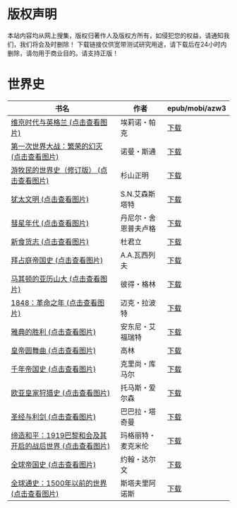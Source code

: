# 版权声明

本站内容均从网上搜集，版权归著作人及版权方所有，如侵犯您的权益，请通知我们，我们将会及时删除！ 下载链接仅供宽带测试研究用途，请下载后在24小时内删除，请勿用于商业目的。请支持正版！

# 世界史

| 书名 | 作者 | epub/mobi/azw3 |
| --- | --- | --- |
| [维京时代与英格兰 (点击查看图片)](https://www.dushupai.com/attachment/2024/06/11/cf89562a02825f39.jpg) | 埃莉诺・帕克 | [下载](https://url89.ctfile.com/f/31084289-1375509307-c481e8?p=8866) |
| [第一次世界大战：繁荣的幻灭 (点击查看图片)](https://www.dushupai.com/attachment/2024/06/10/97b31d502b300c28.jpg) | 诺曼・斯通 | [下载](https://url89.ctfile.com/f/31084289-1356995860-028486?p=8866) |
| [游牧民的世界史（修订版） (点击查看图片)](https://www.dushupai.com/attachment/2024/06/09/71ec076fa8258862.jpg) | 杉山正明 | [下载](https://url89.ctfile.com/f/31084289-1356982516-cdf7bc?p=8866) |
| [犹太文明 (点击查看图片)](https://www.dushupai.com/attachment/2024/06/08/335fe6da284ada74.jpg) | S.N.艾森斯塔特 | [下载](https://url89.ctfile.com/f/31084289-1357049122-04d999?p=8866) |
| [彗星年代 (点击查看图片)](https://www.dushupai.com/attachment/2024/06/08/9442040a58fd093e.jpg) | 丹尼尔・舍恩普夫卢格 | [下载](https://url89.ctfile.com/f/31084289-1357047445-ebb29b?p=8866) |
| [新食货志 (点击查看图片)](https://www.dushupai.com/attachment/2024/06/08/a94757b7bd46412a.jpg) | 杜君立 | [下载](https://url89.ctfile.com/f/31084289-1357046455-6cccab?p=8866) |
| [拜占庭帝国史 (点击查看图片)](https://www.dushupai.com/attachment/2024/06/07/b12a5f9dfb32c115.jpg) | A.A.瓦西列夫 | [下载](https://url89.ctfile.com/f/31084289-1357044142-7b9e97?p=8866) |
| [马其顿的亚历山大 (点击查看图片)](https://www.dushupai.com/attachment/2024/06/07/6264f72820f5ef27.jpg) | 彼得・格林 | [下载](https://url89.ctfile.com/f/31084289-1357044046-0ebfa7?p=8866) |
| [1848：革命之年 (点击查看图片)](https://www.dushupai.com/attachment/2024/06/07/0a5acd75fb2a9972.jpg) | 迈克・拉波特 | [下载](https://url89.ctfile.com/f/31084289-1357044028-1c4464?p=8866) |
| [雅典的胜利 (点击查看图片)](https://www.dushupai.com/attachment/2024/06/07/7b3dfc3afa6c8799.jpg) | 安东尼・艾福瑞特 | [下载](https://url89.ctfile.com/f/31084289-1357039756-0e0ed2?p=8866) |
| [皇帝圆舞曲 (点击查看图片)](https://www.dushupai.com/attachment/2024/06/07/bd5e3f7143810336.jpg) | 高林 | [下载](https://url89.ctfile.com/f/31084289-1357038442-c63987?p=8866) |
| [千年帝国史 (点击查看图片)](https://www.dushupai.com/attachment/2024/06/07/d5ec906645990aa4.jpg) | 克里尚・库马尔 | [下载](https://url89.ctfile.com/f/31084289-1357035127-d8bec6?p=8866) |
| [欧亚皇家狩猎史 (点击查看图片)](https://www.dushupai.com/attachment/2024/06/06/a944314467277478.jpg) | 托马斯・爱尔森 | [下载](https://url89.ctfile.com/f/31084289-1357033663-88cf9f?p=8866) |
| [圣经与利剑 (点击查看图片)](https://www.dushupai.com/attachment/2024/06/06/8db725ba8b8dcd23.jpg) | 巴巴拉・塔奇曼 | [下载](https://url89.ctfile.com/f/31084289-1357030240-83cc6f?p=8866) |
| [缔造和平：1919巴黎和会及其开启的战后世界 (点击查看图片)](https://www.dushupai.com/attachment/2024/06/04/7435218e28e6603b.jpg) | 玛格丽特・麦克米伦 | [下载](https://url89.ctfile.com/f/31084289-1357022908-4d74ac?p=8866) |
| [全球帝国史 (点击查看图片)](https://www.dushupai.com/attachment/2024/06/04/812f2d059f5bab16.jpg) | 约翰・达尔文 | [下载](https://url89.ctfile.com/f/31084289-1357021489-1ca820?p=8866) |
| [全球通史：1500年以前的世界 (点击查看图片)](https://www.dushupai.com/attachment/2024/06/03/a3fb74fa8a357c39.jpg) | 斯塔夫里阿诺斯  | [下载](https://url89.ctfile.com/f/31084289-1357017238-a96be6?p=8866) |
